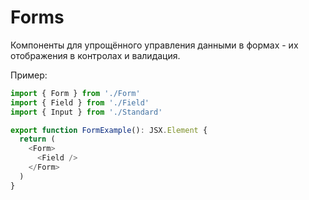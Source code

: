 # Forms

Компоненты для упрощённого управления данными в формах - их отображения в
контролах и валидация.

Пример:

```typescript jsx
import { Form } from './Form'
import { Field } from './Field'
import { Input } from './Standard'

export function FormExample(): JSX.Element {
  return (
    <Form>
      <Field />
    </Form>
  )
}
```
